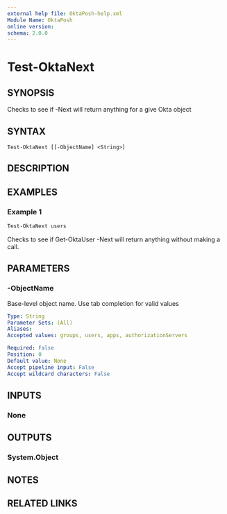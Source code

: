 ```yaml
---
external help file: OktaPosh-help.xml
Module Name: OktaPosh
online version:
schema: 2.0.0
---
```


# Test-OktaNext

## SYNOPSIS
Checks to see if -Next will return anything for a give Okta object

## SYNTAX

```
Test-OktaNext [[-ObjectName] <String>]
```

## DESCRIPTION

## EXAMPLES

### Example 1
```powershell
Test-OktaNext users
```

Checks to see if Get-OktaUser -Next will return anything without making a call.

## PARAMETERS

### -ObjectName
Base-level object name. Use tab completion for valid values

```yaml
Type: String
Parameter Sets: (All)
Aliases:
Accepted values: groups, users, apps, authorizationServers

Required: False
Position: 0
Default value: None
Accept pipeline input: False
Accept wildcard characters: False
```

## INPUTS

### None

## OUTPUTS

### System.Object
## NOTES

## RELATED LINKS
